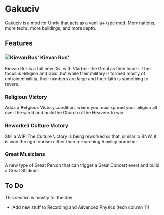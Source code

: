 # Gakuciv
Gakuciv is a mod for Unciv that acts as a vanilla+ type mod. More nations, more techs, more buildings, and more depth.

## Features
### ![Kievan Rus'](<img src="https://github.com/user-attachments/assets/8d115d0c-9f10-45c5-b485-b851bfcdc940" width="300" />) Kievan Rus'
Kievan Rus is a full new Civ, with Vladimir the Great as their leader. Their focus is Religion and Gold, but while their military is formed mostly of untrained militia, their numbers are large and their faith is something to revere.
### Religious Victory
Adds a Religious Victory condition, where you must spread your religion all over the world and build the Church of the Heavens to win.
### Reworked Culture Victory
Still a WIP. The Culture Victory is being reworked so that, similar to BNW, it is won through tourism rather than researching 5 policy branches.
### Great Musicians
A new type of Great Person that can trigger a Great Concert event and build a Great Stadium.

## To Do
This section is mostly for the dev
* Add new stuff to Recording and Advanced Physics (tech column 11)
